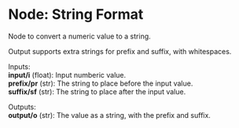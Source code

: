 # Node: String Format

Node to convert a numeric value to a string.

Output supports extra strings for prefix and suffix, with whitespaces.

Inputs:   
    **input/i** (float): Input numberic value.   
    **prefix/pr** (str): The string to place before the input value.   
    **suffix/sf** (str): The string to place after the input value.   

Outputs:   
    **output/o** (str): The value as a string, with the prefix and suffix.